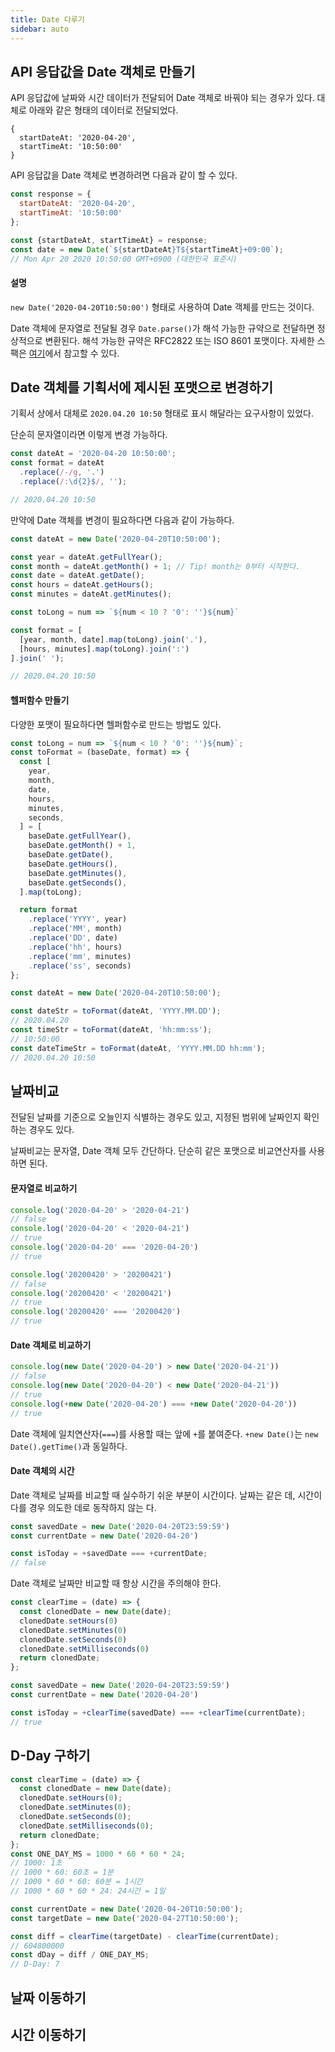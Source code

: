```yaml
---
title: Date 다루기
sidebar: auto
---
```


## API 응답값을 Date 객체로 만들기
API 응답값에 날짜와 시간 데이터가 전달되어 Date 객체로 바꿔야 되는 경우가 있다.
대체로 아래와 같은 형태의 데이터로 전달되었다.

```
{
  startDateAt: '2020-04-20',
  startTimeAt: '10:50:00'
}
```

API 응답값을 Date 객체로 변경하려면 다음과 같이 할 수 있다.

```js
const response = {
  startDateAt: '2020-04-20',
  startTimeAt: '10:50:00'
};

const {startDateAt, startTimeAt} = response;
const date = new Date(`${startDateAt}T${startTimeAt}+09:00`);
// Mon Apr 20 2020 10:50:00 GMT+0900 (대한민국 표준시)
```

#### 설명
`new Date('2020-04-20T10:50:00')` 형태로 사용하여 Date 객체를 만드는 것이다.

Date 객체에 문자열로 전달될 경우 `Date.parse()`가 해석 가능한 규약으로 전달하면 정상적으로 변환된다.
해석 가능한 규약은 RFC2822 또는 ISO 8601 포맷이다. 자세한 스팩은 [여기](https://developer.mozilla.org/ko/docs/Web/JavaScript/Reference/Global_Objects/Date/parse)에서 참고할 수 있다. 

## Date 객체를 기획서에 제시된 포맷으로 변경하기
기획서 상에서 대체로 `2020.04.20 10:50` 형태로 표시 해달라는 요구사항이 있었다.

단순히 문자열이라면 이렇게 변경 가능하다.
```js
const dateAt = '2020-04-20 10:50:00';
const format = dateAt
  .replace(/-/g, '.')
  .replace(/:\d{2}$/, '');

// 2020.04.20 10:50
```

만약에 Date 객체를 변경이 필요하다면 다음과 같이 가능하다.

```js
const dateAt = new Date('2020-04-20T10:50:00');

const year = dateAt.getFullYear();
const month = dateAt.getMonth() + 1; // Tip! month는 0부터 시작한다.
const date = dateAt.getDate();
const hours = dateAt.getHours();
const minutes = dateAt.getMinutes();

const toLong = num => `${num < 10 ? '0': ''}${num}`

const format = [
  [year, month, date].map(toLong).join('.'),
  [hours, minutes].map(toLong).join(':')
].join(' ');

// 2020.04.20 10:50
```

#### 헬퍼함수 만들기
다양한 포맷이 필요하다면 헬퍼함수로 만드는 방법도 있다.

```js
const toLong = num => `${num < 10 ? '0': ''}${num}`;
const toFormat = (baseDate, format) => {
  const [
    year,
    month,
    date,
    hours,
    minutes,
    seconds,
  ] = [
    baseDate.getFullYear(),
    baseDate.getMonth() + 1,
    baseDate.getDate(),
    baseDate.getHours(),
    baseDate.getMinutes(),
    baseDate.getSeconds(),
  ].map(toLong);

  return format
    .replace('YYYY', year)
    .replace('MM', month)
    .replace('DD', date)
    .replace('hh', hours)
    .replace('mm', minutes)
    .replace('ss', seconds)
};
```

```js
const dateAt = new Date('2020-04-20T10:50:00');

const dateStr = toFormat(dateAt, 'YYYY.MM.DD');
// 2020.04.20
const timeStr = toFormat(dateAt, 'hh:mm:ss');
// 10:50:00
const dateTimeStr = toFormat(dateAt, 'YYYY.MM.DD hh:mm');
// 2020.04.20 10:50
```

## 날짜비교
전달된 날짜를 기준으로 오늘인지 식별하는 경우도 있고,
지정된 범위에 날짜인지 확인하는 경우도 있다.

날짜비교는 문자열, Date 객체 모두 간단하다. 단순히 같은 포맷으로 비교연산자를 사용하면 된다.

#### 문자열로 비교하기
```js
console.log('2020-04-20' > '2020-04-21')
// false
console.log('2020-04-20' < '2020-04-21')
// true
console.log('2020-04-20' === '2020-04-20')
// true

console.log('20200420' > '20200421')
// false
console.log('20200420' < '20200421')
// true
console.log('20200420' === '20200420')
// true
``` 

#### Date 객체로 비교하기
```js
console.log(new Date('2020-04-20') > new Date('2020-04-21'))
// false
console.log(new Date('2020-04-20') < new Date('2020-04-21'))
// true
console.log(+new Date('2020-04-20') === +new Date('2020-04-20'))
// true
```
Date 객체에 일치연산자(`===`)를 사용할 때는 앞에 `+`를 붙여준다.
`+new Date()`는 `new Date().getTime()`과 동일하다. 

#### Date 객체의 시간
Date 객체로 날짜를 비교할 때 실수하기 쉬운 부분이 시간이다.
날짜는 같은 데, 시간이 다를 경우 의도한 데로 동작하지 않는 다.

```js
const savedDate = new Date('2020-04-20T23:59:59')
const currentDate = new Date('2020-04-20')

const isToday = +savedDate === +currentDate;
// false
```

Date 객체로 날짜만 비교할 때 항상 시간을 주의해야 한다.
```js
const clearTime = (date) => {
  const clonedDate = new Date(date);
  clonedDate.setHours(0)
  clonedDate.setMinutes(0)
  clonedDate.setSeconds(0)
  clonedDate.setMilliseconds(0)
  return clonedDate;
};

const savedDate = new Date('2020-04-20T23:59:59')
const currentDate = new Date('2020-04-20')

const isToday = +clearTime(savedDate) === +clearTime(currentDate);
// true
```

## D-Day 구하기
```js
const clearTime = (date) => {
  const clonedDate = new Date(date);
  clonedDate.setHours(0);
  clonedDate.setMinutes(0);
  clonedDate.setSeconds(0);
  clonedDate.setMilliseconds(0);
  return clonedDate;
};
const ONE_DAY_MS = 1000 * 60 * 60 * 24;
// 1000: 1초
// 1000 * 60: 60초 = 1분
// 1000 * 60 * 60: 60분 = 1시간
// 1000 * 60 * 60 * 24: 24시간 = 1일

const currentDate = new Date('2020-04-20T10:50:00');
const targetDate = new Date('2020-04-27T10:50:00');

const diff = clearTime(targetDate) - clearTime(currentDate);
// 604800000
const dDay = diff / ONE_DAY_MS;
// D-Day: 7
```

## 날짜 이동하기

## 시간 이동하기
